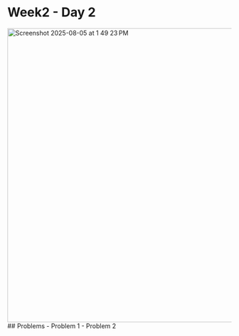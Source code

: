 # Week2 - Day 2
<img width="516" height="662" alt="Screenshot 2025-08-05 at 1 49 23 PM" src="https://github.com/user-attachments/assets/7d9b068b-92d5-4175-8196-27e5ffd6a779" />
## Problems
- Problem 1
- Problem 2
